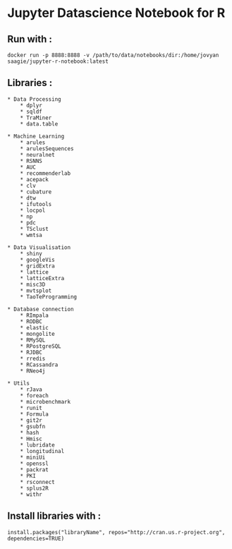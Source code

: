 # Jupyter Datascience Notebook for R

## Run with :
	docker run -p 8888:8888 -v /path/to/data/notebooks/dir:/home/jovyan saagie/jupyter-r-notebook:latest

## Libraries :

	* Data Processing
		* dplyr
		* sqldf
		* TraMiner
		* data.table

	* Machine Learning
		* arules
		* arulesSequences
		* neuralnet
		* RSNNS
		* AUC
		* recommenderlab
		* acepack
		* clv
		* cubature
		* dtw
		* ifutools
		* locpol
		* np
		* pdc
		* TSclust
		* wmtsa

	* Data Visualisation
		* shiny
		* googleVis
		* gridExtra
		* lattice
		* latticeExtra
		* misc3D
		* mvtsplot
		* TaoTeProgramming

	* Database connection
		* RImpala
		* RODBC
		* elastic
		* mongolite
		* RMySQL
		* RPostgreSQL
		* RJDBC
		* rredis
		* RCassandra
		* RNeo4j

	* Utils
		* rJava
		* foreach
		* microbenchmark
		* runit
		* Formula
		* git2r
		* gsubfn
		* hash
		* Hmisc
		* lubridate
		* longitudinal
		* miniUi
		* openssl
		* packrat
		* PKI
		* rsconnect
		* splus2R
		* withr

## Install libraries with :
	install.packages("libraryName", repos="http://cran.us.r-project.org", dependencies=TRUE)
